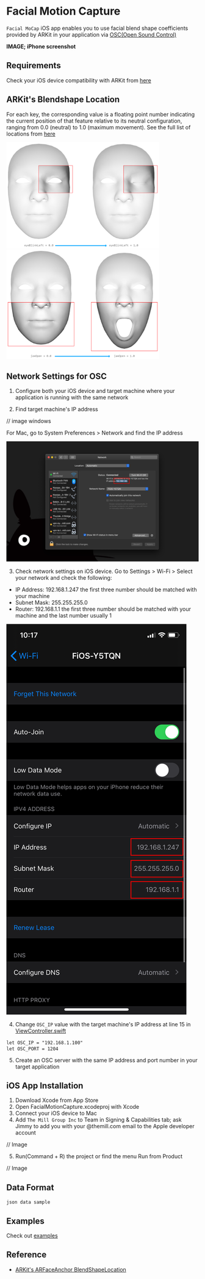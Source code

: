 # Facial Motion Capture
`Facial MoCap` iOS app enables you to use facial blend shape coefficients provided by ARKit in your application via [OSC(Open Sound Control)](https://en.wikipedia.org/wiki/Open_Sound_Control)

<b>IMAGE; iPhone screenshot</b>

## Requirements
Check your iOS device compatibility with ARKit from [here](https://developer.apple.com/library/archive/documentation/DeviceInformation/Reference/iOSDeviceCompatibility/DeviceCompatibilityMatrix/DeviceCompatibilityMatrix.html)


## ARKit's Blendshape Location
For each key, the corresponding value is a floating point number indicating the current position of that feature relative to its neutral configuration, ranging from 0.0 (neutral) to 1.0 (maximum movement). See the full list of locations from [here](README_BlendshapeLocation.md)

<img src="images/eyeBlinkLeft.png" width="400" />&emsp;&emsp;&emsp;&emsp;&emsp;&emsp;<img src="images/jawOpen.png" width="400" />


## Network Settings for OSC
1. Configure both your iOS device and target machine where your application is running with the same network

2. Find target machine's IP address

// image windows

For Mac, go to System Preferences > Network and find the IP address

<img src="images/network_settings_mac.png" />


3. Check network settings on iOS device. Go to Settings > Wi-Fi > Select your network and check the following:
- IP Address: 192.168.1.247 the first three number should be matched with your machine
- Subnet Mask: 255.255.255.0
- Router: 192.168.1.1 the first three number should be matched with your machine and the last number usually 1

<img src="images/network_settings_ios.png" />

4. Change `OSC_IP` value with the target machine's IP address at line 15 in [ViewController.swift](FacialMotionCapture/FacialMotionCapture/ViewController.swift)

```
let OSC_IP = "192.168.1.100"
let OSC_PORT = 1204
```

5. Create an OSC server with the same IP address and port number in your target application 


## iOS App Installation
1. Download Xcode from App Store
2. Open FacialMotionCapture.xcodeproj with Xcode
3. Connect your iOS device to Mac
4. Add `The Mill Group Inc` to Team in Signing & Capabilities tab; ask Jimmy to add you with your @themill.com email to the Apple developer account

// Image

5. Run(Command + R) the project or find the menu Run from Product

// Image


## Data Format
```
json data sample
```

## Examples
Check out [examples](/examples)


## Reference
- [ARKit's ARFaceAnchor BlendShapeLocation](https://developer.apple.com/documentation/arkit/arfaceanchor/blendshapelocation)
